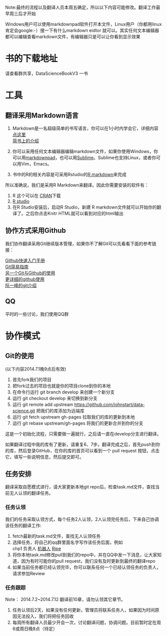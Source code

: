 Note:最终的流程以及翻译人员本周五确定，所以以下内容可能修改。翻译工作最早周三后才开始

Windows用户可以使用markdownpad软件打开本文件，Linux用户（你都用linux肯定会google:-）搜一下有什么markdown eidtor 就可以。其实任何文本编辑器都可以编辑查看markdown文件，有编辑器只是可以让你看到显示效果

# 书的下载地址

请查看群共享，DataScienceBookV3 一书

# 工具

## 翻译采用Markdown语言

1. Markdown是一名超级简单的书写语言，你可以在1小时内学会它，详细内容[点这里](http://wowubuntu.com/markdown/)  
[简书上的介绍](http://jianshu.io/p/q81RER)

2. 你可以采用任何文本编辑器编辑markdown文件，如果你使用Windows，你可以用[markdownpad](http://www.markdownpad.com/)，也可以用[Sublime](sublimetext.com)。Sublime也支持Linux，或者你可以用Vim，Emacs。

3. 书中的R的相关内容是可采用Rstudio的[R markdown](http://rmarkdown.rstudio.com/)来完成

所以准确说，我们是采用R Markdown来翻译。因此你需要安装的软件有：

1. R 这个可以在 [CRAN](cran.r-project.org)下载
2. [R studio](http://www.rstudio.com/)
3. 在R Studio安装后，启动R Studio，新建 R markdown文件就可以开始你的翻译了。之后你点击Knitr HTML就可以看到对应的html输出

## 协作方式采用Github

我们协作翻译采用Git继续版本管理，如果你不了解Git可以先看看下面的参考链接：

[Github快速入门手册](http://blog.csdn.net/michaelfeng1024/article/details/7047619)  
[Git简易指南](http://www.bootcss.com/p/git-guide/)  
[另一个Git与Github的使用](http://www.diguage.com/archives/42.html)  
[更详细的github使用](http://www.worldhello.net/gotgithub/)  
[阮一峰的git介绍](http://www.ruanyifeng.com/blog/2012/07/git.html)

## QQ

平时的一些讨论，我们使用QQ群


# 协作模式

## Git的使用

(以下内容2014.7.1晚9点后有效)

1. 首先fork我们的项目
2. 把fork过去的项目也就是你的项目clone到你的本地
3. 在命令行运行 git branch develop 来创建一个新分支
4. 运行 git checkout develop 来切换到新分支
5. 运行 git remote add upstream https://github.com/johnstart/data-science.git 把我们的库添加为远端库
6. 运行 git fetch upstream gh-pages 拉取我们的库的更新到本地
7. 运行 git rebase upstream/gh-pages 将我们的更新合并到你的分支


这是一个初始化流程，只需要做一遍就行，之后请一直在develop分支进行翻译。

如果翻译过程中我的库有了更新，请重复6、7步。翻译完成之后，首先push到你的库，然后登录GitHub，在你的库的首页可以看到一个 pull request 按钮，点击它，填写一些说明信息，然后提交即可。

## 任务安排

翻译采取自愿模式进行，请大家更新本地git repo后，检查task.md文件，查找当前无人认领的翻译任务。

### 任务认领

我们的任务采取认领方式，每个任务2人认领，2人认领完任务后，下来自己协调该任务的翻译工作:

1. fetch最新的task.md文件，查找无人认领任务
2. 选择任务，将自己的qq群里面名字写作该任务后面，例如  
chp1 负责人 [机器人](qq) [Ripe](qq)
3. 将你本地task.md修改pull到我们的repo中，并在QQ中发一下消息，让大家知道，因为有时可能你的pull request，我们没有及时更新到最终的翻译repo
4. 如果当前任务都已经认领完毕，你可以联系任何一个已经认领任务的负责人，请求参加Review

### 任务跟踪

Note： 2014.7.2~2014.7.12 翻译前10章，请勿认领其它章节。

1. 任务认领后2天，如果没有任何更新，管理员将联系任务人，如果因为时间原因无法投入，我们将把任务回收
2. 每周所有翻译人员最少开会一次，讨论翻译问题，协调问题。目前暂时定在周6或周日晚8点（待定）

